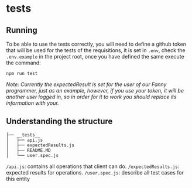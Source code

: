 # __tests__

## Running

To be able to use the tests correctly, you will need to define a github token that will be used for the tests of the requisitions, it is set in `.env`, check the `.env.example` in the project root, once you have defined the same execute the command:

`npm run test`

*Note: Currently the expectedResult is set for the user of our Fanny programmer, just as an example, however, if you use your token, it will be another user logged in, so in order for it to work you should replace its information with your.*

## Understanding the structure

```
├── __tests__
│   ├── api.js
│   ├── expectedResults.js
│   ├── README.MD
│   └── user.spec.js
```
`/api.js`: contains all operations that client can do.
`/expectedResults.js`: expected results for operations.
`/user.spec.js`: describe all test cases for this entity